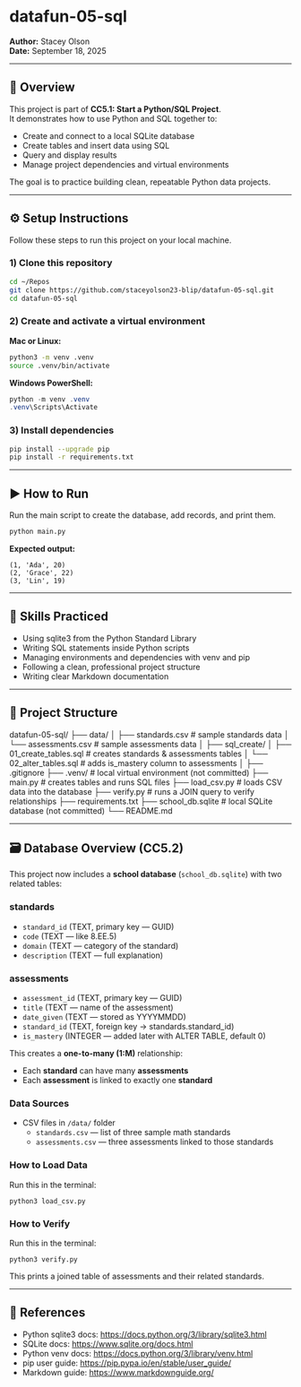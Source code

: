 # datafun-05-sql
**Author:** Stacey Olson  
**Date:** September 18, 2025

---

## 📌 Overview
This project is part of **CC5.1: Start a Python/SQL Project**.  
It demonstrates how to use Python and SQL together to:

- Create and connect to a local SQLite database  
- Create tables and insert data using SQL  
- Query and display results  
- Manage project dependencies and virtual environments  

The goal is to practice building clean, repeatable Python data projects.

---

## ⚙️ Setup Instructions
Follow these steps to run this project on your local machine.

### 1) Clone this repository
```bash
cd ~/Repos
git clone https://github.com/staceyolson23-blip/datafun-05-sql.git
cd datafun-05-sql
```

### 2) Create and activate a virtual environment
**Mac or Linux:**
```bash
python3 -m venv .venv
source .venv/bin/activate
```

**Windows PowerShell:**
```powershell
python -m venv .venv
.venv\Scripts\Activate
```

### 3) Install dependencies
```bash
pip install --upgrade pip
pip install -r requirements.txt
```

---

## ▶️ How to Run
Run the main script to create the database, add records, and print them.
```bash
python main.py
```

**Expected output:**
```
(1, 'Ada', 20)
(2, 'Grace', 22)
(3, 'Lin', 19)
```

---

## 🧠 Skills Practiced
- Using sqlite3 from the Python Standard Library  
- Writing SQL statements inside Python scripts  
- Managing environments and dependencies with venv and pip  
- Following a clean, professional project structure  
- Writing clear Markdown documentation  

---

## 📂 Project Structure

datafun-05-sql/
├── data/
│   ├── standards.csv          # sample standards data
│   └── assessments.csv         # sample assessments data
│
├── sql_create/
│   ├── 01_create_tables.sql    # creates standards & assessments tables
│   └── 02_alter_tables.sql     # adds is_mastery column to assessments
│
├── .gitignore
├── .venv/                      # local virtual environment (not committed)
├── main.py                     # creates tables and runs SQL files
├── load_csv.py                 # loads CSV data into the database
├── verify.py                   # runs a JOIN query to verify relationships
├── requirements.txt
├── school_db.sqlite            # local SQLite database (not committed)
└── README.md

---

## 🗃️ Database Overview (CC5.2)

This project now includes a **school database** (`school_db.sqlite`) with two related tables:

### standards
- `standard_id` (TEXT, primary key — GUID)
- `code` (TEXT — like 8.EE.5)
- `domain` (TEXT — category of the standard)
- `description` (TEXT — full explanation)

### assessments
- `assessment_id` (TEXT, primary key — GUID)
- `title` (TEXT — name of the assessment)
- `date_given` (TEXT — stored as YYYYMMDD)
- `standard_id` (TEXT, foreign key → standards.standard_id)
- `is_mastery` (INTEGER — added later with ALTER TABLE, default 0)

This creates a **one-to-many (1:M)** relationship:  
- Each **standard** can have many **assessments**  
- Each **assessment** is linked to exactly one **standard**

### Data Sources
- CSV files in `/data/` folder  
  - `standards.csv` — list of three sample math standards  
  - `assessments.csv` — three assessments linked to those standards

### How to Load Data
Run this in the terminal:

    python3 load_csv.py

### How to Verify
Run this in the terminal:

    python3 verify.py

This prints a joined table of assessments and their related standards.

---

## 🔗 References
- Python sqlite3 docs: https://docs.python.org/3/library/sqlite3.html  
- SQLite docs: https://www.sqlite.org/docs.html  
- Python venv docs: https://docs.python.org/3/library/venv.html  
- pip user guide: https://pip.pypa.io/en/stable/user_guide/  
- Markdown guide: https://www.markdownguide.org/